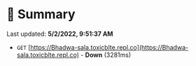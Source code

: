 # 📖 Summary
Last updated: **5/2/2022, 9:51:37 AM**

- `GET` [https://Bhadwa-sala.toxicblte.repl.co](https://Bhadwa-sala.toxicblte.repl.co) - **Down** (3281ms)
